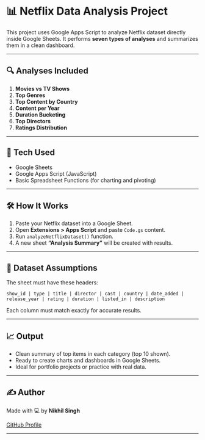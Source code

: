# 📊 Netflix Data Analysis Project

This project uses Google Apps Script to analyze Netflix dataset directly inside Google Sheets. It performs **seven types of analyses** and summarizes them in a clean dashboard.

---

## 🔍 Analyses Included

1. **Movies vs TV Shows**
2. **Top Genres**
3. **Top Content by Country**
4. **Content per Year**
5. **Duration Bucketing**
6. **Top Directors**
7. **Ratings Distribution**

---

## 🧠 Tech Used

- Google Sheets
- Google Apps Script (JavaScript)
- Basic Spreadsheet Functions (for charting and pivoting)

---

## 🛠️ How It Works

1. Paste your Netflix dataset into a Google Sheet.
2. Open **Extensions > Apps Script** and paste `Code.gs` content.
3. Run `analyzeNetflixDataset()` function.
4. A new sheet **“Analysis Summary”** will be created with results.

---

## 📁 Dataset Assumptions

The sheet must have these headers:

```
show_id | type | title | director | cast | country | date_added | release_year | rating | duration | listed_in | description
```

Each column must match exactly for accurate results.

---

## 📈 Output

- Clean summary of top items in each category (top 10 shown).
- Ready to create charts and dashboards in Google Sheets.
- Ideal for portfolio projects or practice with real data.

---

## ✍️ Author

Made with 💻 by **Nikhil Singh**

[GitHub Profile](https://github.com/NIKHIL20001017076)

---
